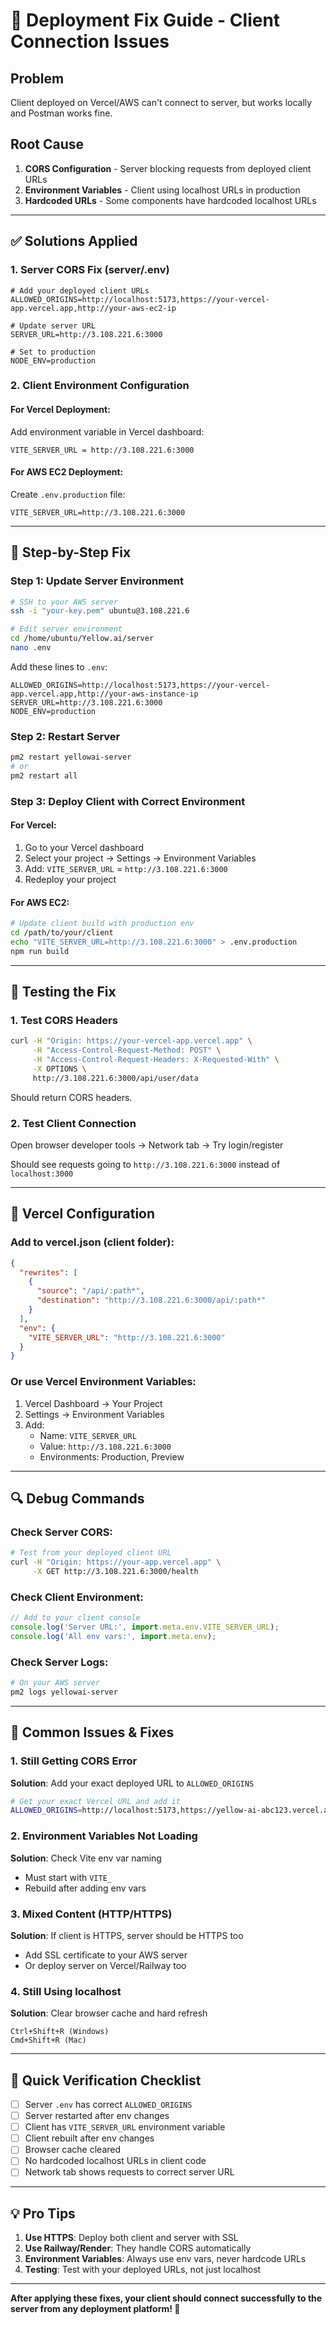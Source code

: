 # 🚀 Deployment Fix Guide - Client Connection Issues

## Problem
Client deployed on Vercel/AWS can't connect to server, but works locally and Postman works fine.

## Root Cause
1. **CORS Configuration** - Server blocking requests from deployed client URLs
2. **Environment Variables** - Client using localhost URLs in production
3. **Hardcoded URLs** - Some components have hardcoded localhost URLs

---

## ✅ Solutions Applied

### 1. Server CORS Fix (server/.env)
```env
# Add your deployed client URLs
ALLOWED_ORIGINS=http://localhost:5173,https://your-vercel-app.vercel.app,http://your-aws-ec2-ip

# Update server URL
SERVER_URL=http://3.108.221.6:3000

# Set to production
NODE_ENV=production
```

### 2. Client Environment Configuration

#### For Vercel Deployment:
Add environment variable in Vercel dashboard:
```
VITE_SERVER_URL = http://3.108.221.6:3000
```

#### For AWS EC2 Deployment:
Create `.env.production` file:
```
VITE_SERVER_URL=http://3.108.221.6:3000
```

---

## 🔧 Step-by-Step Fix

### Step 1: Update Server Environment
```bash
# SSH to your AWS server
ssh -i "your-key.pem" ubuntu@3.108.221.6

# Edit server environment
cd /home/ubuntu/Yellow.ai/server
nano .env
```

Add these lines to `.env`:
```env
ALLOWED_ORIGINS=http://localhost:5173,https://your-vercel-app.vercel.app,http://your-aws-instance-ip
SERVER_URL=http://3.108.221.6:3000
NODE_ENV=production
```

### Step 2: Restart Server
```bash
pm2 restart yellowai-server
# or
pm2 restart all
```

### Step 3: Deploy Client with Correct Environment

#### For Vercel:
1. Go to your Vercel dashboard
2. Select your project → Settings → Environment Variables
3. Add: `VITE_SERVER_URL` = `http://3.108.221.6:3000`
4. Redeploy your project

#### For AWS EC2:
```bash
# Update client build with production env
cd /path/to/your/client
echo "VITE_SERVER_URL=http://3.108.221.6:3000" > .env.production
npm run build
```

---

## 🧪 Testing the Fix

### 1. Test CORS Headers
```bash
curl -H "Origin: https://your-vercel-app.vercel.app" \
     -H "Access-Control-Request-Method: POST" \
     -H "Access-Control-Request-Headers: X-Requested-With" \
     -X OPTIONS \
     http://3.108.221.6:3000/api/user/data
```

Should return CORS headers.

### 2. Test Client Connection
Open browser developer tools → Network tab → Try login/register

Should see requests going to `http://3.108.221.6:3000` instead of `localhost:3000`

---

## 📝 Vercel Configuration

### Add to vercel.json (client folder):
```json
{
  "rewrites": [
    {
      "source": "/api/:path*",
      "destination": "http://3.108.221.6:3000/api/:path*"
    }
  ],
  "env": {
    "VITE_SERVER_URL": "http://3.108.221.6:3000"
  }
}
```

### Or use Vercel Environment Variables:
1. Vercel Dashboard → Your Project
2. Settings → Environment Variables
3. Add: 
   - Name: `VITE_SERVER_URL`
   - Value: `http://3.108.221.6:3000`
   - Environments: Production, Preview

---

## 🔍 Debug Commands

### Check Server CORS:
```bash
# Test from your deployed client URL
curl -H "Origin: https://your-app.vercel.app" \
     -X GET http://3.108.221.6:3000/health
```

### Check Client Environment:
```javascript
// Add to your client console
console.log('Server URL:', import.meta.env.VITE_SERVER_URL);
console.log('All env vars:', import.meta.env);
```

### Check Server Logs:
```bash
# On your AWS server
pm2 logs yellowai-server
```

---

## 🚨 Common Issues & Fixes

### 1. Still Getting CORS Error
**Solution**: Add your exact deployed URL to `ALLOWED_ORIGINS`
```bash
# Get your exact Vercel URL and add it
ALLOWED_ORIGINS=http://localhost:5173,https://yellow-ai-abc123.vercel.app
```

### 2. Environment Variables Not Loading
**Solution**: Check Vite env var naming
- Must start with `VITE_`
- Rebuild after adding env vars

### 3. Mixed Content (HTTP/HTTPS)
**Solution**: If client is HTTPS, server should be HTTPS too
- Add SSL certificate to your AWS server
- Or deploy server on Vercel/Railway too

### 4. Still Using localhost
**Solution**: Clear browser cache and hard refresh
```
Ctrl+Shift+R (Windows)
Cmd+Shift+R (Mac)
```

---

## 🎯 Quick Verification Checklist

- [ ] Server `.env` has correct `ALLOWED_ORIGINS`
- [ ] Server restarted after env changes
- [ ] Client has `VITE_SERVER_URL` environment variable
- [ ] Client rebuilt after env changes
- [ ] Browser cache cleared
- [ ] No hardcoded localhost URLs in client code
- [ ] Network tab shows requests to correct server URL

---

## 💡 Pro Tips

1. **Use HTTPS**: Deploy both client and server with SSL
2. **Use Railway/Render**: They handle CORS automatically
3. **Environment Variables**: Always use env vars, never hardcode URLs
4. **Testing**: Test with your deployed URLs, not just localhost

---

**After applying these fixes, your client should connect successfully to the server from any deployment platform! 🎉**